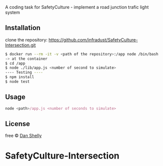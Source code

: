 A coding task for SafetyCulture - implement a road junction trafic light system

## Installation
clone the repository: https://github.com/infradust/SafetyCulture-Intersection.git
```sh
$ docker run --rm -it -v <path of the repository>:/app node /bin/bash
-> at the container
$ cd /app
$ node ./lib/app.js <number of second to simulate>
---- Testing ----
$ npm install
$ node test 
```

## Usage

```js
node <path>/app.js <number of seconds to simulate>
```
## License

free © [Dan Shelly]()


# SafetyCulture-Intersection
